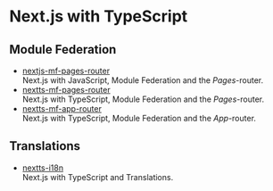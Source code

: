 # Next.js with TypeScript

## Module Federation

- [nextjs-mf-pages-router](/nextjs-mf-pages-router) \
  Next.js with JavaScript, Module Federation and the _Pages_-router.
- [nextts-mf-pages-router](/nextts-mf-pages-router) \
  Next.js with TypeScript, Module Federation and the _Pages_-router. 
- [nextts-mf-app-router](/nextts-mf-app-router) \
  Next.js with TypeScript, Module Federation and the _App_-router. 

## Translations

- [nextts-i18n](/nextts-i18n) \
  Next.js with TypeScript and Translations.
